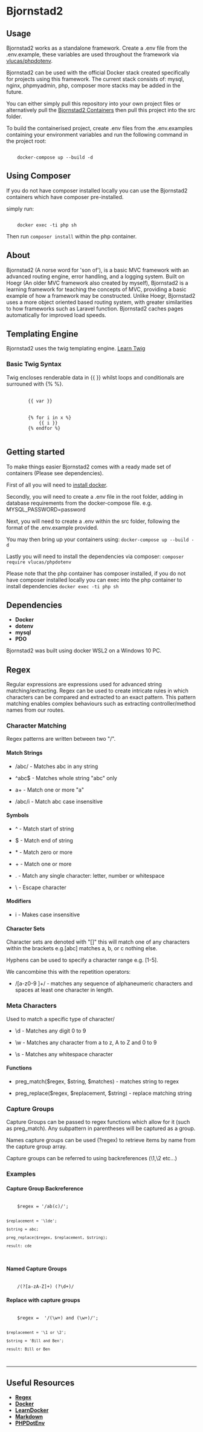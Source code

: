 # Bjornstad2
## Usage

Bjornstad2 works as a standalone framework. Create a .env file from the .env.example, these variables are used throughout the framework via [vlucas/phpdotenv](https://github.com/vlucas/phpdotenv).

Bjornstad2 can be used with the official Docker stack created specifically for projects using this framework. 
The current stack consists of: mysql, nginx, phpmyadmin, php, composer
more stacks may be added in the future.

You can either simply pull this repository into your own project files or alternatively pull the [Bjornstad2 Containers](https://github.com/Kodriboh/Bjornstad2-Containers) then pull this project into the src folder.

To build the containerised project, create .env files from the .env.examples containing your environment variables and run the following command in the project root:

<code>
    docker-compose up --build -d 
</code>

## Using Composer

If you do not have composer installed locally you can use the Bjornstad2 containers which have composer pre-installed.

simply run:

<code>
    docker exec -ti php sh
</code>

Then run <code>composer install</code> within the php container.

## About

Bjornstad2 (A norse word for 'son of'), is a basic MVC framework with an advanced routing engine, error handling, and a logging system.
Built on Hoegr (An older MVC framework also created by myself), Bjornstad2 is a learning framework for teaching the concepts of MVC, providing a basic
example of how a framework may be constructed. Unlike Hoegr, Bjornstad2 uses a more object oriented based routing system, with greater similarities to how frameworks such as Laravel function. Bjornstad2 caches pages automatically for improved load speeds.

## Templating Engine

Bjornstad2 uses the twig templating engine. [Learn Twig](https://twig.symfony.com/doc/3.x/api.html)

### Basic Twig Syntax

Twig encloses renderable data in {{ }} whilst loops and conditionals are surrouned with {% %}.
<pre>
    <code>
        {{ var }}
    </code>
    <code>
        {% for i in x %} 
            {{ i }}
        {% endfor %}
    </code>
</pre>

## Getting started

To make things easier Bjornstad2 comes with a ready made set of containers (Please see dependencies).

First of all you will need to [install docker](https://docs.docker.com/get-docker/). 

Secondly, you will need to create a .env file in the root folder, adding in database requirements from the docker-compose file.
e.g. MYSQL_PASSWORD=password

Next, you will need to create a .env within the src folder, following the format of the .env.example provided.

You may then bring up your containers using: `docker-compose up --build -d`

Lastly you will need to install the dependencies via composer: `composer require vlucas/phpdotenv`

Please note that the php container has composer installed, if you do not have composer installed locally you can
exec into the php container to install dependencies `docker exec -ti php sh`

## Dependencies

- **Docker**
- **dotenv**
- **mysql**
- **PDO**

Bjornstad2 was built using docker WSL2 on a Windows 10 PC. 

## Regex

Regular expressions are expressions used for advanced string matching/extracting. Regex can be used to create intricate rules in which characters can be compared and extracted to an exact pattern. This pattern matching enables complex behaviours such as extracting controller/method names from our routes.
### Character Matching

Regex patterns are written between two "/".
#### Match Strings
- /abc/ - Matches abc in any string

- ^abc$ - Matches whole string "abc" only

- a+ - Match one or more "a"

- /abc/i - Match abc case insensitive

#### Symbols
- ^ - Match start of string

- $ - Match end of string

- \* - Match zero or more

- \+ \- Match one or more

- \. - Match any single character: letter, number or whitespace

- \ - Escape character

#### Modifiers

- i - Makes case insensitive

#### Character Sets

Character sets are denoted with "[]" this will match one
of any characters within the brackets e.g.[abc] matches a, b, or c nothing else.

Hyphens can be used to specify a character range e.g. [1-5].

We cancombine this with the repetition operators:

- /[a-z0-9 ]+/ - matches any sequence of alphaneumeric
characters and spaces at least one character in length.

### Meta Characters
Used to match a specific type of character/

- \d - Matches any digit 0 to 9

- \w - Matches any character from a to z, A to Z and 0 to 9

- \s - Matches any whitespace character

#### Functions

- preg_match($regex, $string, $matches) - matches string to regex

- preg_replace($regex, $replacement, $string) - replace matching string

### Capture Groups

Capture Groups can be passed to regex functions which allow for it (such as preg_match). Any subpattern in parentheses will be captured as a group.

Names capture groups can be used (?<name>regex) to retrieve items by name from the capture group array.

Capture groups can be referred to using backreferences (\1,\2 etc...)

### Examples

#### Capture Group Backreference

<code>
    $regex = '/ab(c)/';

    $replacement = '\lde';

    $string = abc;

    preg_replace($regex, $replacement, $string);

    result: cde
</code>

#### Named Capture Groups

<code>
    /(?<month>[a-zA-Z]+) (?<year>\d+)/
</code>


#### Replace with capture groups

<code>
    $regex =  '/(\w+) and (\w+)/';

    $replacement = '\1 or \2';

    $string = 'Bill and Ben';

    result: Bill or Ben
</code>

---

## Useful Resources

- **[Regex](https://www.phpliveregex.com/)** 
- **[Docker](https://www.docker.com/get-started)**
- **[LearnDocker](https://www.docker.com/play-with-docker)**
- **[Markdown](https://github.com/adam-p/markdown-here/wiki/Markdown-Cheatsheet)**
- **[PHPDotEnv](https://github.com/vlucas/phpdotenv)**
